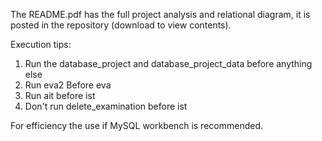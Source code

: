 The README.pdf has the full project analysis and relational diagram, it is posted in the repository (download to view contents).

Execution tips:
1) Run the database_project and database_project_data before anything else 
2) Run eva2 Before eva
3) Run ait before ist 
3) Don't run delete_examination before ist

For efficiency the use if MySQL workbench is recommended.
